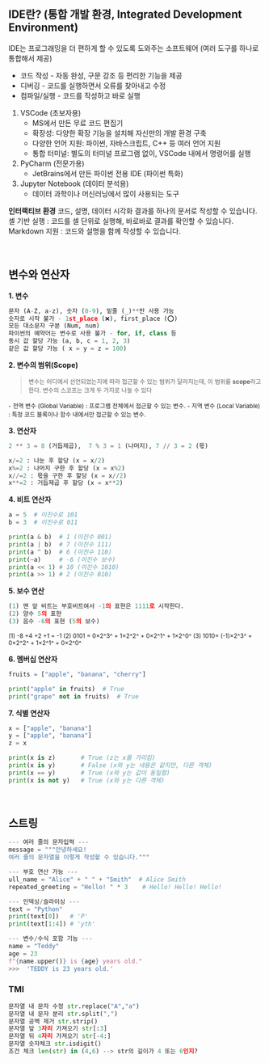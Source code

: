 ## IDE란? (통합 개발 환경, Integrated Development Environment)
IDE는 프로그래밍을 더 편하게 할 수 있도록 도와주는 소프트웨어
(여러 도구를 하나로 통합해서 제공)
 - 코드 작성 - 자동 완성, 구문 강조 등 편리한 기능을 제공
 - 디버깅 - 코드를 실행하면서 오류를 찾아내고 수정
 - 컴파일/실행 - 코드를 작성하고 바로 실행
1. VSCode (초보자용)
    - MS에서 만든 무료 코드 편집기
    - 확장성: 다양한 확장 기능을 설치해 자신만의 개발 환경 구축
    - 다양한 언어 지원: 파이썬, 자바스크립트, C++ 등 여러 언어 지원
    - 통합 터미널: 별도의 터미널 프로그램 없이, VSCode 내에서 명령어를 실행
&nbsp;
2. PyCharm (전문가용)
    - JetBrains에서 만든 파이썬 전용 IDE (파이썬 특화)
&nbsp;
3. Jupyter Notebook (데이터 분석용)
    - 데이터 과학이나 머신러닝에서 많이 사용되는 도구

__인터랙티브 환경__
코드, 설명, 데이터 시각화 결과를 하나의 문서로 작성할 수 있습니다.
셀 기반 실행 : 코드를 셀 단위로 실행해, 바로바로 결과를 확인할 수 있습니다.
Markdown 지원 : 코드와 설명을 함께 작성할 수 있습니다.

&nbsp;
## 변수와 연산자
**1. 변수**
```python
문자 (A-Z, a-z), 숫자 (0-9), 밑줄 (_)**만 사용 가능
숫자로 시작 불가 - 1st_place (❌), first_place (⭕) 
모든 대소문자 구분 (Num, num)
파이썬의 예약어는 변수로 사용 불가 - for, if, class 등
동시 값 할당 가능 (a, b, c = 1, 2, 3)
같은 값 할당 가능 ( x = y = z = 100)
```

**2. 변수의 범위(Scope)**
><small>변수는 어디에서 선언되었는지에 따라 접근할 수 있는 범위가 달라지는데, 이 범위를 **scope**라고 한다. 변수의 스코프는 크게 두 가지로 나눌 수 있다</small>
<small>
 - 전역 변수 (Global Variable) : 프로그램 전체에서 접근할 수 있는 변수. 
 - 지역 변수 (Local Variable) : 특정 코드 블록이나 함수 내에서만 접근할 수 있는 변수. </small>
 
**3. 연산자**
```python
2 ** 3 = 8 (거듭제곱),  7 % 3 = 1 (나머지), 7 // 3 = 2 (몫)

x/=2 : 나눈 후 할당 (x = x/2)
x%=2 : 나머지 구한 후 할당 (x = x%2)
x//=2 : 몫을 구한 후 할당 (x = x//2)
x**=2 : 거듭제곱 후 할당 (x = x**2)
``` 

**4. 비트 연산자**
```python
a = 5  # 이진수로 101
b = 3  # 이진수로 011

print(a & b)  # 1 (이진수 001)
print(a | b)  # 7 (이진수 111)
print(a ^ b)  # 6 (이진수 110)
print(~a)     # -6 (이진수 보수)
print(a << 1) # 10 (이진수 1010)
print(a >> 1) # 2 (이진수 010)
```
**5. 보수 연산**
```python
(1) 맨 앞 비트는 부호비트여서 -1의 표현은 1111로 시작한다. 
(2) 양수 5의 표현 
(3) 음수 -6의 표현 (5의 보수)
```
<small>(1) -8 +4 +2 +1 = -1 </small>
<small>(2) 0101 = 0×2^3^ + 1×2^2^ + 0×2^1^ + 1×2^0^ </small>
<small>(3) 1010= (-1)×2^3^ + 0×2^2^ + 1×2^1^ + 0×2^0^ </small>

**6. 멤버십 연산자**
```python
fruits = ["apple", "banana", "cherry"]

print("apple" in fruits)  # True
print("grape" not in fruits)  # True
```
**7. 식별 연산자**
```python
x = ["apple", "banana"]
y = ["apple", "banana"]
z = x

print(x is z)       # True (z는 x를 가리킴)
print(x is y)       # False (x와 y는 내용은 같지만, 다른 객체)
print(x == y)       # True (x와 y는 값이 동일함)
print(x is not y)   # True (x와 y는 다른 객체)
```

&nbsp;
## 스트링

```python
--- 여러 줄의 문자입력 ---
message = """안녕하세요!
여러 줄의 문자열을 이렇게 작성할 수 있습니다."""

--- 부호 연산 가능 ---
ull_name = "Alice" + " " + "Smith"  # Alice Smith
repeated_greeting = "Hello! " * 3    # Hello! Hello! Hello!

--- 인덱싱/슬라이싱 ---
text = "Python"
print(text[0])   # 'P'
print(text[1:4]) # 'yth'

--- 변수/수식 포함 기능 ---
name = "Teddy"
age = 23
f"{name.upper()} is {age} years old."
>>>  'TEDDY is 23 years old.'
```


### TMI
```python
문자열 내 문자 수정 str.replace("A","a") 
문자열 내 문자 분리 str.split(",")
문자열 공백 제거 str.strip()
문자열 앞 3자리 가져오기 str[:3]
문자열 뒤 4자리 가져오기 str[-4:]
문자열 숫자체크 str.isdigit()
조건 체크 len(str) in (4,6) --> str의 길이가 4 또는 6인지?
```